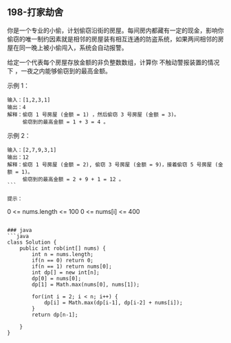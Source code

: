 ## 198-打家劫舍

你是一个专业的小偷，计划偷窃沿街的房屋。每间房内都藏有一定的现金，影响你偷窃的唯一制约因素就是相邻的房屋装有相互连通的防盗系统，如果两间相邻的房屋在同一晚上被小偷闯入，系统会自动报警。

给定一个代表每个房屋存放金额的非负整数数组，计算你 不触动警报装置的情况下 ，一夜之内能够偷窃到的最高金额。

示例 1：
```
输入：[1,2,3,1]
输出：4
解释：偷窃 1 号房屋 (金额 = 1) ，然后偷窃 3 号房屋 (金额 = 3)。
     偷窃到的最高金额 = 1 + 3 = 4 。
```

示例 2：
```
输入：[2,7,9,3,1]
输出：12
解释：偷窃 1 号房屋 (金额 = 2), 偷窃 3 号房屋 (金额 = 9)，接着偷窃 5 号房屋 (金额 = 1)。
     偷窃到的最高金额 = 2 + 9 + 1 = 12 。
``` 

提示：
```
0 <= nums.length <= 100
0 <= nums[i] <= 400
```

### java
```java
class Solution {
    public int rob(int[] nums) {
        int n = nums.length;
        if(n == 0) return 0;        
        if(n == 1) return nums[0];        
        int dp[] = new int[n];        
        dp[0] = nums[0];
        dp[1] = Math.max(nums[0], nums[1]);        
        
        for(int i = 2; i < n; i++) {
            dp[i] = Math.max(dp[i-1], dp[i-2] + nums[i]);            
        }
        return dp[n-1];
        
    }
}
```
